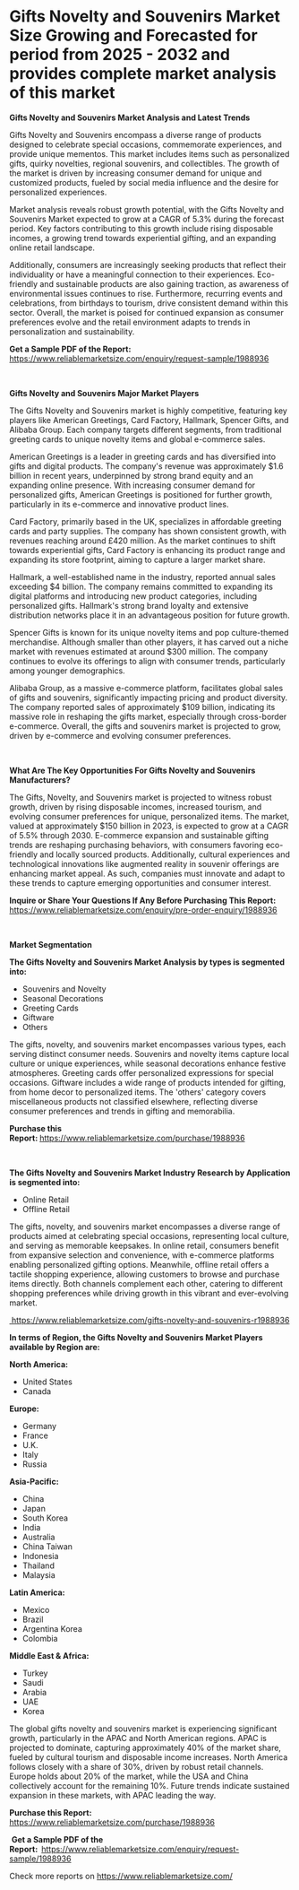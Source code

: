 <p><h1>Gifts Novelty and Souvenirs Market Size Growing and Forecasted for period from 2025 - 2032 and provides complete market analysis of this market</h1></p><p><strong>Gifts Novelty and Souvenirs Market Analysis and Latest Trends</strong></p>
<p><p>Gifts Novelty and Souvenirs encompass a diverse range of products designed to celebrate special occasions, commemorate experiences, and provide unique mementos. This market includes items such as personalized gifts, quirky novelties, regional souvenirs, and collectibles. The growth of the market is driven by increasing consumer demand for unique and customized products, fueled by social media influence and the desire for personalized experiences.</p><p>Market analysis reveals robust growth potential, with the Gifts Novelty and Souvenirs Market expected to grow at a CAGR of 5.3% during the forecast period. Key factors contributing to this growth include rising disposable incomes, a growing trend towards experiential gifting, and an expanding online retail landscape. </p><p>Additionally, consumers are increasingly seeking products that reflect their individuality or have a meaningful connection to their experiences. Eco-friendly and sustainable products are also gaining traction, as awareness of environmental issues continues to rise. Furthermore, recurring events and celebrations, from birthdays to tourism, drive consistent demand within this sector. Overall, the market is poised for continued expansion as consumer preferences evolve and the retail environment adapts to trends in personalization and sustainability.</p></p>
<p><strong>Get a Sample PDF of the Report:&nbsp;</strong> <a href="https://www.reliablemarketsize.com/enquiry/request-sample/1988936?utm_campaign=1133&utm_medium=2&utm_source=Github&utm_content=ia&utm_term=08022025&utm_id=gifts-novelty-and-souvenirs">https://www.reliablemarketsize.com/enquiry/request-sample/1988936</a></p>
<p>&nbsp;</p>
<p><strong>Gifts Novelty and Souvenirs Major Market Players</strong></p>
<p><p>The Gifts Novelty and Souvenirs market is highly competitive, featuring key players like American Greetings, Card Factory, Hallmark, Spencer Gifts, and Alibaba Group. Each company targets different segments, from traditional greeting cards to unique novelty items and global e-commerce sales.</p><p>American Greetings is a leader in greeting cards and has diversified into gifts and digital products. The company's revenue was approximately $1.6 billion in recent years, underpinned by strong brand equity and an expanding online presence. With increasing consumer demand for personalized gifts, American Greetings is positioned for further growth, particularly in its e-commerce and innovative product lines.</p><p>Card Factory, primarily based in the UK, specializes in affordable greeting cards and party supplies. The company has shown consistent growth, with revenues reaching around £420 million. As the market continues to shift towards experiential gifts, Card Factory is enhancing its product range and expanding its store footprint, aiming to capture a larger market share.</p><p>Hallmark, a well-established name in the industry, reported annual sales exceeding $4 billion. The company remains committed to expanding its digital platforms and introducing new product categories, including personalized gifts. Hallmark's strong brand loyalty and extensive distribution networks place it in an advantageous position for future growth.</p><p>Spencer Gifts is known for its unique novelty items and pop culture-themed merchandise. Although smaller than other players, it has carved out a niche market with revenues estimated at around $300 million. The company continues to evolve its offerings to align with consumer trends, particularly among younger demographics.</p><p>Alibaba Group, as a massive e-commerce platform, facilitates global sales of gifts and souvenirs, significantly impacting pricing and product diversity. The company reported sales of approximately $109 billion, indicating its massive role in reshaping the gifts market, especially through cross-border e-commerce. Overall, the gifts and souvenirs market is projected to grow, driven by e-commerce and evolving consumer preferences.</p></p>
<p>&nbsp;</p>
<p><strong>What Are The Key Opportunities For Gifts Novelty and Souvenirs Manufacturers?</strong></p>
<p><p>The Gifts, Novelty, and Souvenirs market is projected to witness robust growth, driven by rising disposable incomes, increased tourism, and evolving consumer preferences for unique, personalized items. The market, valued at approximately $150 billion in 2023, is expected to grow at a CAGR of 5.5% through 2030. E-commerce expansion and sustainable gifting trends are reshaping purchasing behaviors, with consumers favoring eco-friendly and locally sourced products. Additionally, cultural experiences and technological innovations like augmented reality in souvenir offerings are enhancing market appeal. As such, companies must innovate and adapt to these trends to capture emerging opportunities and consumer interest.</p></p>
<p><strong>Inquire or Share Your Questions If Any Before Purchasing This Report:</strong> <a href="https://www.reliablemarketsize.com/enquiry/pre-order-enquiry/1988936?utm_campaign=1133&utm_medium=2&utm_source=Github&utm_content=ia&utm_term=08022025&utm_id=gifts-novelty-and-souvenirs">https://www.reliablemarketsize.com/enquiry/pre-order-enquiry/1988936</a></p>
<p>&nbsp;</p>
<p><strong>Market Segmentation</strong></p>
<p><strong>The Gifts Novelty and Souvenirs Market Analysis by types is segmented into:</strong></p>
<p><ul><li>Souvenirs and Novelty</li><li>Seasonal Decorations</li><li>Greeting Cards</li><li>Giftware</li><li>Others</li></ul></p>
<p><p>The gifts, novelty, and souvenirs market encompasses various types, each serving distinct consumer needs. Souvenirs and novelty items capture local culture or unique experiences, while seasonal decorations enhance festive atmospheres. Greeting cards offer personalized expressions for special occasions. Giftware includes a wide range of products intended for gifting, from home decor to personalized items. The 'others' category covers miscellaneous products not classified elsewhere, reflecting diverse consumer preferences and trends in gifting and memorabilia.</p></p>
<p><strong>Purchase this Report:&nbsp;</strong><a href="https://www.reliablemarketsize.com/purchase/1988936?utm_campaign=1133&utm_medium=2&utm_source=Github&utm_content=ia&utm_term=08022025&utm_id=gifts-novelty-and-souvenirs">https://www.reliablemarketsize.com/purchase/1988936</a></p>
<p>&nbsp;</p>
<p><strong>The Gifts Novelty and Souvenirs Market Industry Research by Application is segmented into:</strong></p>
<p><ul><li>Online Retail</li><li>Offline Retail</li></ul></p>
<p><p>The gifts, novelty, and souvenirs market encompasses a diverse range of products aimed at celebrating special occasions, representing local culture, and serving as memorable keepsakes. In online retail, consumers benefit from expansive selection and convenience, with e-commerce platforms enabling personalized gifting options. Meanwhile, offline retail offers a tactile shopping experience, allowing customers to browse and purchase items directly. Both channels complement each other, catering to different shopping preferences while driving growth in this vibrant and ever-evolving market.</p></p>
<p><a href="https://www.reliablemarketsize.com/gifts-novelty-and-souvenirs-r1988936?utm_campaign=1133&utm_medium=2&utm_source=Github&utm_content=ia&utm_term=08022025&utm_id=gifts-novelty-and-souvenirs">&nbsp;https://www.reliablemarketsize.com/gifts-novelty-and-souvenirs-r1988936</a></p>
<p><strong>In terms of Region, the Gifts Novelty and Souvenirs Market Players available by Region are:</strong></p>
<p>
    <p> <strong> North America: </strong>
        <ul>
            <li>United States</li>
            <li>Canada</li>
        </ul>
        </p> 
    <p> <strong> Europe: </strong>
        <ul>
            <li>Germany</li>
            <li>France</li>
            <li>U.K.</li>
            <li>Italy</li>
            <li>Russia</li>
        </ul>
        </p> 
    <p> <strong> Asia-Pacific: </strong>
        <ul>
            <li>China</li>
            <li>Japan</li>
            <li>South Korea</li>
            <li>India</li>
            <li>Australia</li>
            <li>China Taiwan</li>
            <li>Indonesia</li>
            <li>Thailand</li>
            <li>Malaysia</li>
        </ul>
        </p> 
    <p> <strong> Latin America: </strong>
        <ul>
            <li>Mexico</li>
            <li>Brazil</li>
            <li>Argentina Korea</li>
            <li>Colombia</li>
        </ul>
        </p> 
    <p> <strong> Middle East & Africa: </strong>
        <ul>
            <li>Turkey</li>
            <li>Saudi</li>
            <li>Arabia</li>
            <li>UAE</li>
            <li>Korea</li>
        </ul>
    </p>
    </p>
<p><p>The global gifts novelty and souvenirs market is experiencing significant growth, particularly in the APAC and North American regions. APAC is projected to dominate, capturing approximately 40% of the market share, fueled by cultural tourism and disposable income increases. North America follows closely with a share of 30%, driven by robust retail channels. Europe holds about 20% of the market, while the USA and China collectively account for the remaining 10%. Future trends indicate sustained expansion in these markets, with APAC leading the way.</p></p>
<p><strong>Purchase this Report: </strong><a href="https://www.reliablemarketsize.com/purchase/1988936?utm_campaign=1133&utm_medium=2&utm_source=Github&utm_content=ia&utm_term=08022025&utm_id=gifts-novelty-and-souvenirs">https://www.reliablemarketsize.com/purchase/1988936</a></p>
<p>&nbsp;<strong>Get a Sample PDF of the Report:&nbsp;&nbsp;</strong><a href="https://www.reliablemarketsize.com/enquiry/request-sample/1988936?utm_campaign=1133&utm_medium=2&utm_source=Github&utm_content=ia&utm_term=08022025&utm_id=gifts-novelty-and-souvenirs">https://www.reliablemarketsize.com/enquiry/request-sample/1988936</a></p>
<p><strong></strong></p>
<p>Check more reports on <a href="https://www.reliablemarketsize.com/?utm_campaign=1133&utm_medium=2&utm_source=Github&utm_content=ia&utm_term=08022025&utm_id=gifts-novelty-and-souvenirs">https://www.reliablemarketsize.com/</a></p>